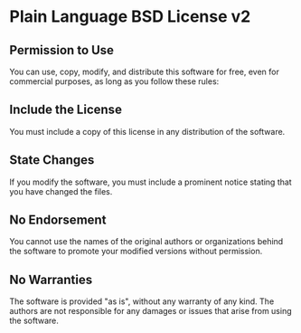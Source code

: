 # Plain Language BSD License v2

## Permission to Use

You can use, copy, modify, and distribute this software for free, even for commercial purposes, as long as you follow these rules:

## Include the License

You must include a copy of this license in any distribution of the software.

## State Changes

If you modify the software, you must include a prominent notice stating that you have changed the files.

## No Endorsement

You cannot use the names of the original authors or organizations behind the software to promote your modified versions without permission.

## No Warranties

The software is provided "as is", without any warranty of any kind. The authors are not responsible for any damages or issues that arise from using the software.
